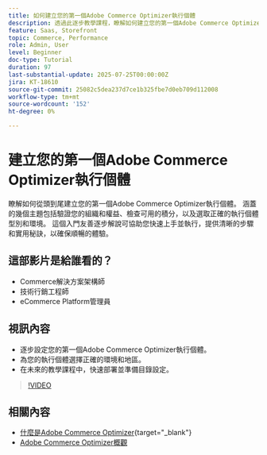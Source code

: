 ```yaml
---
title: 如何建立您的第一個Adobe Commerce Optimizer執行個體
description: 透過此逐步教學課程，瞭解如何建立您的第一個Adobe Commerce Optimizer執行個體。
feature: Saas, Storefront
topic: Commerce, Performance
role: Admin, User
level: Beginner
doc-type: Tutorial
duration: 97
last-substantial-update: 2025-07-25T00:00:00Z
jira: KT-18610
source-git-commit: 25082c5dea237d7ce1b325fbe7d0eb709d112008
workflow-type: tm+mt
source-wordcount: '152'
ht-degree: 0%

---
```



# 建立您的第一個Adobe Commerce Optimizer執行個體

瞭解如何從頭到尾建立您的第一個Adobe Commerce Optimizer執行個體。 涵蓋的幾個主題包括驗證您的組織和權益、檢查可用的積分，以及選取正確的執行個體型別和環境。 這個入門友善逐步解說可協助您快速上手並執行，提供清晰的步驟和實用秘訣，以確保順暢的體驗。

## 這部影片是給誰看的？

* Commerce解決方案架構師
* 技術行銷工程師
* eCommerce Platform管理員

## 視訊內容

* 逐步設定您的第一個Adobe Commerce Optimizer執行個體。
* 為您的執行個體選擇正確的環境和地區。
* 在未來的教學課程中，快速部署並準備目錄設定。

>[!VIDEO](https://video.tv.adobe.com/v/3469889?learn=on&enablevpops&captions=chi_hant)

## 相關內容

* [什麼是Adobe Commerce Optimizer](https://experienceleague.adobe.com/zh-hant/docs/commerce/optimizer/overview){target="_blank"}
* [Adobe Commerce Optimizer概觀](https://experienceleague.adobe.com/zh-hant/docs/commerce-learn/tutorials/adobe-commerce-optimizer/overview)
